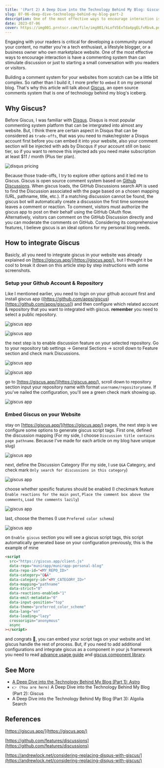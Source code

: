 ```yaml
---
title: '(Part 2) A Deep Dive into the Technology Behind My Blog: Giscus'
slug: 07-06-deep-dive-technology-behind-my-blog-part-2
description: One of the most effective ways to encourage interaction is have a commenting system than can stimulate discussion or just to starting a small conversation with you readers or visitors.
date: 2023-07-06
cover: https://img001.prntscr.com/file/img001/kLofV5ExTda4pgELfvRbvA.png
---
```


Engaging with your readers is critical for developing a community around your content, no matter you're a tech enthusiast, a lifestyle blogger, or a business owner who own marketplace website. One of the most effective ways to encourage interaction is have a commenting system than can stimulate discussion or just to starting a small conversation with you readers or visitors.

Building a comment system for your websites from scratch can be a little bit complex. So rather than I build it, I more prefer to `embed` it on my personal blog. That's why this article will talk about [Giscus](https://giscus.app/), an open source comments system that is one of technology behind my blog's iceberg.

## Why Giscus?

Before Giscus, I was familiar with [Disqus](https://disqus.com/). Disqus is most popular commenting system platform that can be intergrated into almost any website. But, I think there are certain aspect in Disqus that can be considered as `trade-offs`, that was you need to make/register a Disqus account first before you can embed it into your website, also your comment section will be injected with ads by Discqus if your account still on basic tier, so if you want to remove this injected ads you need make subscription at least $11 / month (Plus tier plan).

![disqus pricing](https://img001.prntscr.com/file/img001/q7no3r2YQkedCp5Vj4Mb4g.png)

Because those trade-offs, I try to explore other options and it led me to Giscus. Giscus is open source comment system based on [Github Discussions](https://github.com/features/discussions). When giscus loads, the GitHub Discussions search API is used to find the Discussion associated with the page based on a chosen mapping (URL, pathname, title, etc.). If a matching discussion cannot be found, the giscus bot will automatically create a discussion the first time someone leaves a comment or reaction. To comment, visitors must authorize the giscus app to post on their behalf using the GitHub OAuth flow. Alternatively, visitors can comment on the GitHub Discussion directly and you can moderate the comments on GitHub. Considering its comprehensive features, I believe giscus is an ideal options for my personal blog needs.

## How to integrate Giscus

Basicly, all you need to integrate giscus in your website was already explained on [https://giscus.app/](https://giscus.app/), but I thought it be cool to break it down on this article step by step instructions with some screenshots.

### Setup your Github Account & Repository

Like I mentioned earlier, you need to login on your github account first and install giscus app ((https://github.com/apps/giscus)[https://github.com/apps/giscus]) and then configure which related account & repository that you want to integrated with giscus. **remember** you need to select a public repository.

![giscus app](https://img001.prntscr.com/file/img001/qkbziR7QRl2DaUNHz2SEnQ.png)

![giscus app](https://img001.prntscr.com/file/img001/THqUYztfTyKVvjaOSmdXww.png)

the next step is to enable discussion feature on your selected repository. Go to your repository tab settings -> General Sections -> scroll down to Feature section and check mark Discussions.

![giscus app](https://img001.prntscr.com/file/img001/DtRt7GSSR72ILfeMHlyCBA.png)

![giscus app](https://img001.prntscr.com/file/img001/YuSwpVriQB6bXJ7nun3JQQ.png)

go to [https://giscus.app/](https://giscus.app/), scroll down to repository section input your repository name with format `username/repositoryname`. If you've nailed the configuration, you'll see a green check mark showing up.

![giscus app](https://img001.prntscr.com/file/img001/S3vqUDIsQG-df5Qg5P4xUw.png)

### Embed Giscus on your Website

stay on [https://giscus.app/](https://giscus.app/) pages, the next step is we configure some options to generate giscus script tags. First one, defined the discussion mapping (For my side, I choose `Discussion title contains page pathname`. Because I've made for each article on my blog have unique slug)

![giscus app](https://img001.prntscr.com/file/img001/9Kas5D4-SDKSqmCuBxMszw.png)

next, define the Discussion Category (For my side, I use `Q&A` Category, and check mark `Only search for discussions in this category`)

![giscus app](https://img001.prntscr.com/file/img001/mmom2uyJQO6Xd_37jn21Pg.png)

choose whether spesific features should be enabled (I checkmark feature `Enable reactions for the main post`, `Place the comment box above the comments`, `Load the comments lazily`)

![giscus app](https://img001.prntscr.com/file/img001/pmNXt8gaS0aG-VGZ1sjBdg.png)

last, choose the themes (I use `Prefered color schema`)

![giscus app](https://img001.prntscr.com/file/img001/bvhA_FUkQhOUVVvti9kong.png)

on `Enable giscus` section you will see a giscus script tags, this script automatically generated base on your configuration previously, this is the example of mine

```html
<script
  src="https://giscus.app/client.js"
  data-repo="munirapp/munirapp-personal-blog"
  data-repo-id="<MY_REPO_ID>"
  data-category="Q&A"
  data-category-id="<MY_CATEGORY_ID>"
  data-mapping="pathname"
  data-strict="0"
  data-reactions-enabled="1"
  data-emit-metadata="0"
  data-input-position="top"
  data-theme="preferred_color_scheme"
  data-lang="en"
  data-loading="lazy"
  crossorigin="anonymous"
  async
></script>
```

and congrats 🎉, you can embed your script tags on your website and let giscus handle the rest of process. But, if you need to add additional configurations and integrate giscus as a component in your js framework you need to read [advance usage guide](https://github.com/giscus/giscus/blob/main/ADVANCED-USAGE.md) and [giscus component library](https://github.com/giscus/giscus-component).

## See More

- [A Deep Dive into the Technology Behind My Blog (Part 1): Astro](https://munirapp.github.io/blog/2023/07-03-deep-dive-technology-behind-my-blog-part-1/)
- `👉 (You are here)` A Deep Dive into the Technology Behind My Blog (Part 2): Giscus
- A Deep Dive into the Technology Behind My Blog (Part 3): Algolia Search

## References

[https://giscus.app/](https://giscus.app/)

[https://github.com/features/discussions](https://github.com/features/discussions)

[https://andrewlock.net/considering-replacing-disqus-with-giscus/](https://andrewlock.net/considering-replacing-disqus-with-giscus/)
